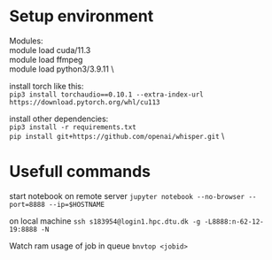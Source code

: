 # Setup environment
Modules: \
module load cuda/11.3 \
module load ffmpeg \
module load python3/3.9.11 \


install torch like this: \
`pip3 install torchaudio==0.10.1 --extra-index-url https://download.pytorch.org/whl/cu113`

install other dependencies: \
`pip3 install -r requirements.txt`\
`pip install git+https://github.com/openai/whisper.git` \

# Usefull commands 
start notebook on remote server
`jupyter notebook --no-browser --port=8888 --ip=$HOSTNAME`

on local machine
`ssh s183954@login1.hpc.dtu.dk -g -L8888:n-62-12-19:8888 -N`

Watch ram usage of job in queue 
`bnvtop <jobid>`